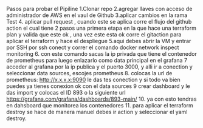 Pasos para probar el Pipiline
1.Clonar repo
2.agregar llaves con acceso de administrador de AWS en el vaul de Github
3.aplicar cambios en la rama Test
4. aplicar pull request , cuando este se aplica corre el flujo del github action el cual tiene 2 pasos una primera 
etapa en la que hace una terraform plan y valida que este ok , una vez este esta ok corre el gitaction para aplicar el terraform y hace el despliegue
5.aqui debes abrir la VM y entrar por SSH por ssh conect y correr el comando docker network inspect monitoring
6. con este comando sacas la ip privada que tiene el contenedor de prometheus para luego enlazarlo como data principal en el grafana
7 acceder al  grafana por la ip publica y el puerto 3000, y alli ir a conection y seleccionar data sources, escojes prometheus
8. colocas la url de prometheus: http://x.x.x.x:9090
le das tes conection y si todo va bien puedes  ya tienes conexion ok con el data sources
9 crear dashboard y le das import y colocas el ID 893 o la siguiente url https://grafana.com/grafana/dashboards/893-main/
10. ya con esto tendras en dahsboard que monitorea los contenedores
11. para aplicar el terraform destroy se hace de manera manuel debes ir action y seleccionar el yaml destroy.
